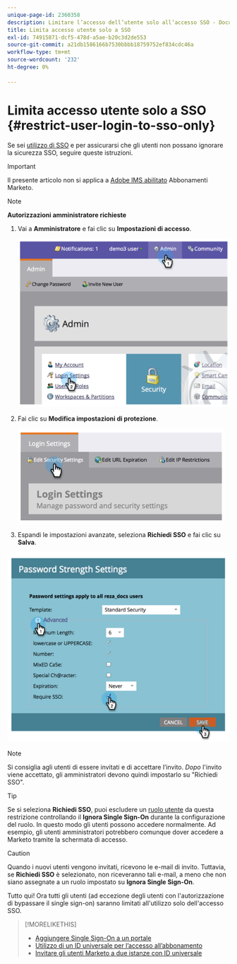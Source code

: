 ```yaml
---
unique-page-id: 2360358
description: Limitare l’accesso dell’utente solo all’accesso SSO - Documenti Marketo - Documentazione del prodotto
title: Limita accesso utente solo a SSO
exl-id: 74915871-dcf5-478d-a5ae-b20c3d2de553
source-git-commit: a21db1586166b7530bbbb18759752ef834cdc46a
workflow-type: tm+mt
source-wordcount: '232'
ht-degree: 0%

---
```


# Limita accesso utente solo a SSO {#restrict-user-login-to-sso-only}

Se sei [utilizzo di SSO](/help/marketo/product-docs/administration/additional-integrations/add-single-sign-on-to-a-portal.md) e per assicurarsi che gli utenti non possano ignorare la sicurezza SSO, seguire queste istruzioni.

>[!IMPORTANT]
>
>Il presente articolo non si applica a [Adobe IMS abilitato](/help/marketo/product-docs/administration/marketo-with-adobe-identity/overview.md) Abbonamenti Marketo.

>[!NOTE]
>
>**Autorizzazioni amministratore richieste**

1. Vai a **Amministratore** e fai clic su **Impostazioni di accesso**.

   ![](assets/image2014-9-24-14-3a44-3a40.png)

1. Fai clic su **Modifica impostazioni di protezione**.

   ![](assets/image2014-9-24-14-3a44-3a53.png)

1. Espandi le impostazioni avanzate, seleziona **Richiedi SSO** e fai clic su **Salva**.

![](assets/image2014-9-24-14-3a45-3a6.png)

>[!NOTE]
>
>Si consiglia agli utenti di essere invitati e di accettare l’invito. _Dopo_ l&#39;invito viene accettato, gli amministratori devono quindi impostarlo su &quot;Richiedi SSO&quot;.

>[!TIP]
>
>Se si seleziona **Richiedi SSO**, puoi escludere un [ruolo utente](/help/marketo/product-docs/administration/users-and-roles/create-delete-edit-and-change-a-user-role.md) da questa restrizione controllando il **Ignora Single Sign-On** durante la configurazione del ruolo. In questo modo gli utenti possono accedere normalmente. Ad esempio, gli utenti amministratori potrebbero comunque dover accedere a Marketo tramite la schermata di accesso.

>[!CAUTION]
>
>Quando i nuovi utenti vengono invitati, ricevono le e-mail di invito. Tuttavia, se **Richiedi SSO** è selezionato, non riceveranno tali e-mail, a meno che non siano assegnate a un ruolo impostato su **Ignora Single Sign-On**.

Tutto qui! Ora tutti gli utenti (ad eccezione degli utenti con l&#39;autorizzazione di bypassare il single sign-on) saranno limitati all&#39;utilizzo solo dell&#39;accesso SSO.

>[!MORELIKETHIS]
>
>* [Aggiungere Single Sign-On a un portale](/help/marketo/product-docs/administration/additional-integrations/add-single-sign-on-to-a-portal.md)
>* [Utilizzo di un ID universale per l’accesso all’abbonamento](/help/marketo/product-docs/administration/settings/using-a-universal-id-for-subscription-login.md)
>* [Invitare gli utenti Marketo a due istanze con ID universale](https://nation.marketo.com/t5/Knowledgebase/Inviting-Marketo-Users-to-Two-Instances-with-Universal-ID-UID/ta-p/251122)

